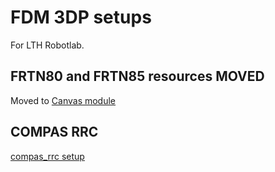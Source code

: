 # FDM 3DP setups

For LTH Robotlab.

## FRTN80 and FRTN85 resources MOVED

Moved to [Canvas module](https://canvas.education.lu.se/courses/37285#271900)

## COMPAS RRC

[compas_rrc setup](./compas_rrc_setup/)
